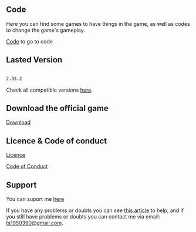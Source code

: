 ## Code

Here you can find some games to have things in the game, as well as codes to change the game's gameplay.

[Code](https://github.com/Andercore/Subway-Surfers/tree/Main/Code) to go to code

## Lasted Version

```markdown

2.35.2

```
Check all compatible versions [here](https://github.com/Andercore/Subway-Surfers/blob/Main/SECURITY.md).

## Download the official game

[Download](https://play.google.com/store/apps/details?id=com.kiloo.subwaysurf)

## Licence & Code of conduct

[Licence](https://github.com/Andercore/Subway-Surfers/blob/Main/LICENSE)

[Code of Conduct](https://github.com/Andercore/Subway-Surfers/blob/Main/CODE_OF_CONDUCT.md)

## Support

You can suport me [here](https://github.com/Andercore/Subway-Surfers/blob/Main/CONTRIBUTING.md)

If you have any problems or doubts you can see [this article](https://github.com/Andercore/Subway-Surfers/blob/Main/Code/IMPORTANT.md) to help, and if you still have problems or doubts you can contact me via email: ts1950390@gmail.com.
